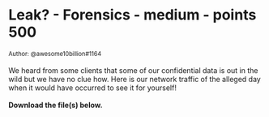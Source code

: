 # Leak? - Forensics - medium - points 500


 <small>Author: @awesome10billion#1164</small><br><br>We heard from some clients that some of our confidential data is out in the wild but we have no clue how.  Here is our network traffic of the alleged day when it would have occurred to see it for yourself! <br><br> <b>Download the file(s) below.</b>
